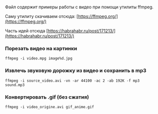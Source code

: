 Файл содержит примеры работы с видео при помощи утилиты ffmpeg.

Саму утилиту скачиваем отсюда: [https://ffmpeg.org/](https://ffmpeg.org/)

Часть идей отсюда [https://habrahabr.ru/post/171213/](https://habrahabr.ru/post/171213/)

### Порезать видео на картинки

    ffmpeg -i video.mpg image%d.jpg

### Извлечь звуковую дорожку из видео и сохранить в mp3

    ffmpeg -i source_video.avi -vn -ar 44100 -ac 2 -ab 192K -f mp3 sound.mp3

### Конвертировать .gif (без сжатия)

    ffmpeg -i video_origine.avi gif_anime.gif
